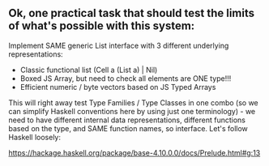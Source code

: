 ## Ok, one practical task that should test the limits of what's possible with this system:

Implement SAME generic List interface with 3 different underlying representations:

- Classic functional list (Cell a (List a) | Nil)
- Boxed JS Array, but need to check all elements are ONE type!!!
- Efficient numeric / byte vectors based on JS Typed Arrays

This will right away test Type Families / Type Classes in one combo (so we can simplify Haskell conventions here by using just one terminology) -
we need to have different internal data representations, different functions based on the type, and SAME function names, so interface.
Let's follow Haskell loosely:

https://hackage.haskell.org/package/base-4.10.0.0/docs/Prelude.html#g:13
